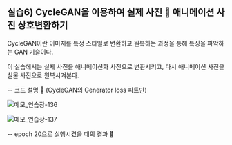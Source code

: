 ## 실습6) CycleGAN을 이용하여 실제 사진 🔁 애니메이션 사진 상호변환하기

CycleGAN이란 이미지를 특정 스타일로 변환하고 원복하는 과정을 통해 특징을 파악하는 GAN 기술이다.

이 실습에서는 실제 사진을 애니메이션화 사진으로 변환시키고, 다시 애니메이션 사진을 실물 사진으로 원복시켜본다.

-- 코드 설명 🔽 (CycleGAN의 Generator loss 파트만)

![메모_연습장-136](https://github.com/eu13gene/AIsystem/assets/98205885/af4689f4-9b80-492b-bd17-c2ae76ea2abd)


![메모_연습장-137](https://github.com/eu13gene/AIsystem/assets/98205885/c582ab3a-2122-42a7-929d-d21a05dd0646)


-- epoch 20으로 실행시켰을 때의 결과 🔽


